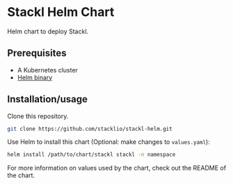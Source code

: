 # Stackl Helm Chart

Helm chart to deploy Stackl.

## Prerequisites

* A Kubernetes cluster
* [Helm binary](https://helm.sh/docs/intro/install/)

## Installation/usage

Clone this repository.

```bash
git clone https://github.com/stacklio/stackl-helm.git
```

Use Helm to install this chart (Optional: make changes to `values.yaml`):

```bash
helm install /path/to/chart/stackl stackl -n namespace
```

For more information on values used by the chart, check out the README of the chart.
